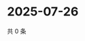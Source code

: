 # 2025-07-26

共 0 条

<!-- BEGIN ZHIHUQUESTIONS -->
<!-- 最后更新时间 Sat Jul 26 2025 02:17:18 GMT+0800 (China Standard Time) -->

<!-- END ZHIHUQUESTIONS -->
